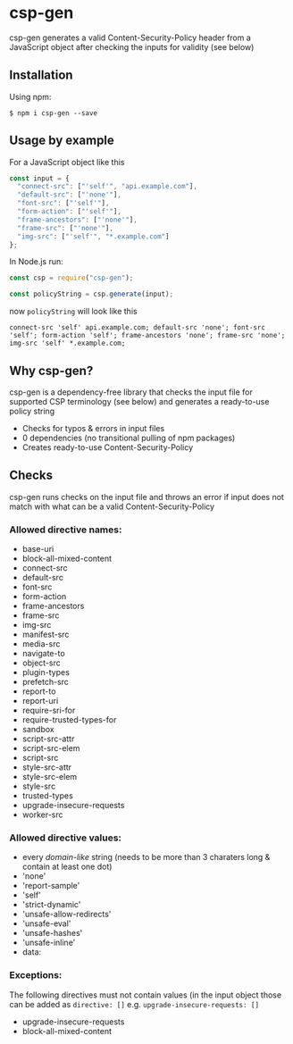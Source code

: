 # csp-gen

csp-gen generates a valid Content-Security-Policy header from a JavaScript object after checking the inputs for validity (see below)

## Installation

Using npm:

```shell
$ npm i csp-gen --save
```

## Usage by example

For a JavaScript object like this

```js
const input = {
  "connect-src": ["'self'", "api.example.com"],
  "default-src": ["'none'"],
  "font-src": ["'self'"],
  "form-action": ["'self'"],
  "frame-ancestors": ["'none'"],
  "frame-src": ["'none'"],
  "img-src": ["'self'", "*.example.com"]
};
```

In Node.js run:

```js
const csp = require("csp-gen");

const policyString = csp.generate(input);
```

now `policyString` will look like this

```text
connect-src 'self' api.example.com; default-src 'none'; font-src 'self'; form-action 'self'; frame-ancestors 'none'; frame-src 'none'; img-src 'self' *.example.com;
```

## Why csp-gen?

csp-gen is a dependency-free library that checks the input file for supported CSP terminology (see below) and generates a ready-to-use policy string

- Checks for typos & errors in input files
- 0 dependencies (no transitional pulling of npm packages)
- Creates ready-to-use Content-Security-Policy

## Checks

csp-gen runs checks on the input file and throws an error if input does not match with what can be a valid Content-Security-Policy

### Allowed directive names:

- base-uri
- block-all-mixed-content
- connect-src
- default-src
- font-src
- form-action
- frame-ancestors
- frame-src
- img-src
- manifest-src
- media-src
- navigate-to
- object-src
- plugin-types
- prefetch-src
- report-to
- report-uri
- require-sri-for
- require-trusted-types-for
- sandbox
- script-src-attr
- script-src-elem
- script-src
- style-src-attr
- style-src-elem
- style-src
- trusted-types
- upgrade-insecure-requests
- worker-src

### Allowed directive values:

- every _domain-like_ string (needs to be more than 3 charaters long & contain at least one dot)
- 'none'
- 'report-sample'
- 'self'
- 'strict-dynamic'
- 'unsafe-allow-redirects'
- 'unsafe-eval'
- 'unsafe-hashes'
- 'unsafe-inline'
- data:

### Exceptions:

The following directives must not contain values (in the input object those can be added as `directive: []` e.g. `upgrade-insecure-requests: []`

- upgrade-insecure-requests
- block-all-mixed-content
